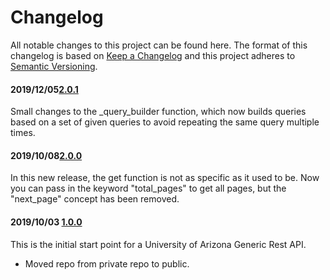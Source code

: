 # Changelog

All notable changes to this project can be found here.
The format of this changelog is based on [Keep a Changelog](https://keepachangelog.com/en/1.0.0/) and this project adheres to [Semantic Versioning](https://semver.org/spec/v2.0.0.html).

#### 2019/12/05[2.0.1](https://github.com/UACoreFacilitiesIT/UA-Generic-Rest-API/)

Small changes to the _query_builder function, which now builds queries based on a set of given queries to avoid repeating the same query multiple times.

#### 2019/10/08[2.0.0](https://github.com/UACoreFacilitiesIT/UA-Generic-Rest-API/)

In this new release, the get function is not as specific as it used to be. Now you can pass in the keyword "total_pages" to get all pages, but the "next_page" concept has been removed.

#### 2019/10/03 [1.0.0](https://github.com/UACoreFacilitiesIT/UA-Generic-Rest-API/commit/1854437081a4e1769b7dc6dff588c2a68703a0cb)

This is the initial start point for a University of Arizona Generic Rest API.

- Moved repo from private repo to public.
